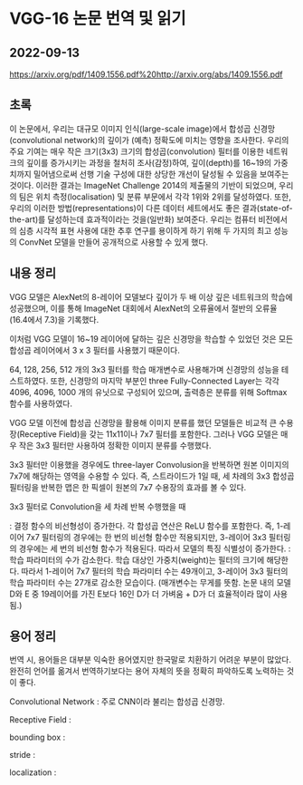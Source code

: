 # VGG-16 논문 번역 및 읽기 
## 2022-09-13
<VERY DEEP CONVOLUTIONAL NETWORKS FOR LARGE-SCALE IMAGE RECOGNITION >
 
 https://arxiv.org/pdf/1409.1556.pdf%20http://arxiv.org/abs/1409.1556.pdf

## 초록
 이 논문에서, 우리는 대규모 이미지 인식(large-scale image)에서 합성곱 신경망(convolutional network)의 깊이가 (예측) 정확도에 미치는 영향을 조사한다. 우리의 주요 기여는 매우 작은 크기(3x3) 크기의 합성곱(convolution) 필터를 이용한 네트워크의 깊이를 증가시키는 과정을 철처히 조사(감정)하여, 깊이(depth)를 16~19의 가중치까지 밀어냄으로써 선행 기술 구성에 대한 상당한 개선이 달성될 수 있음을 보여주는 것이다. 이러한 결과는 ImageNet Challenge 2014의 제출물의 기반이 되었으며, 우리의 팀은 위치 측정(localisation) 및 분류 부문에서 각각 1위와 2위를 달성하였다. 또한, 우리의 이러한 방법(representations)이 다른 데이터 세트에서도 좋은 결과(state-of-the-art)를 달성하는데 효과적이라는 것을(일반화) 보여준다. 우리는 컴퓨터 비전에서의 심층 시각적 표현 사용에 대한 추후 연구를 용이하게 하기 위해 두 가지의 최고 성능의 ConvNet 모델을 만들어 공개적으로 사용할 수 있게 했다.

  ## 내용 정리
  VGG 모델은 AlexNet의 8-레이어 모델보다 깊이가 두 배 이상 깊은 네트워크의 학습에 성공했으며, 이를 통해 ImageNet 대회에서 AlexNet의 오류율에서 절반의 오류율(16.4에서 7.3)을 기록했다.
 
  이처럼 VGG 모델이 16~19 레이어에 달하는 깊은 신경망을 학습할 수 있었던 것은 모든 합성곱 레이어에서 3 x 3 필터를 사용했기 때문이다.
 
  64, 128, 256, 512 개의 3x3 필터를 학습 매개변수로 사용해가며 신경망의 성능을 테스트하였다. 또한, 신경망의 마지막 부분인 three Fully-Connected Layer는 각각 4096, 4096, 1000 개의 유닛으로 구성되어 있으며, 출력층은 분류를 위해 Softmax 함수를 사용하였다.
 
 
 VGG 모델 이전에 합성곱 신경망을 활용해 이미지 분류를 했던 모델들은 비교적 큰 수용장(Receptive Field)을 갖는 11x11이나 7x7 필터를 포함한다. 그러나 VGG 모델은 매우 작은 3x3 필터만 사용하여 정확한 이미지 분류를 수행했다.

 3x3 필터만 이용했을 경우에도 three-layer Convolusion을 반복하면 원본 이미지의 7x7에 해당하는 영역을 수용할 수 있다. 즉, 스트라이드가 1일 때, 세 차례의 3x3 합성곱 필터링을 반복한 맵은 한 픽셀이 원본의 7x7 수용장의 효과를 볼 수 있다.
 
 3x3 필터로 Convolution을 세 차례 반복 수행했을 때

 : 결정 함수의 비선형성이 증가한다. 각 합성곱 연산은 ReLU 함수를 포함한다. 즉, 1-레이어 7x7 필터링의 경우에는 한 번의 비선형 함수만 적용되지만, 3-레이어 3x3 필터링의 경우에는 세 번의 비선형 함수가 적용된다. 따라서 모델의 특징 식별성이 증가한다.
 : 학습 파라미터의 수가 감소한다. 학습 대상인 가중치(weight)는 필터의 크기에 해당한다. 따라서 1-레이어 7x7 필터의 학습 파라미터 수는 49개이고, 3-레이어 3x3 필터의 학습 파라미터 수는 27개로 감소한 모습이다. (매개변수는 무게를 뜻함. 논문 내의 모델 D와 E 중 19레이어를 가진 E보다 16인 D가 더 가벼움 + D가 더 효율적이라 많이 사용됨.)
 
 
## 용어 정리
 
 번역 시, 용어들은 대부분 익숙한 용어였지만 한국말로 치환하기 어려운 부분이 많았다. 완전히 언어를 옮겨서 번역하기보다는 용어 자체의 뜻을 정확히 파악하도록 노력하는 것이 좋다.
 
 
 Convolutional Network : 주로 CNN이라 불리는 합성곱 신경망. 
 
 Receptive Field : 
 
 bounding box : 
 
 stride : 
 
 localization : 
